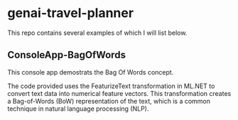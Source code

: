 # genai-travel-planner
This repo contains several examples of which I will list below.

## ConsoleApp-BagOfWords
This console app demostrats the Bag Of Words concept.

The code provided uses the FeaturizeText transformation in ML.NET to convert text data into numerical feature vectors. This transformation creates a Bag-of-Words (BoW) representation of the text, which is a common technique in natural language processing (NLP).
